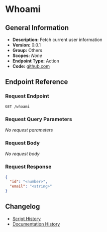 <!-- BEGIN GENERATED CONTENT -->
# Whoami

## General Information

- **Description:** Fetch current user information
- **Version:** 0.0.1
- **Group:** Others
- **Scopes:** _None_
- **Endpoint Type:** Action
- **Code:** [github.com](https://github.com/NangoHQ/integration-templates/tree/main/integrations/hubspot/actions/whoami.ts)


## Endpoint Reference

### Request Endpoint

`GET /whoami`

### Request Query Parameters

_No request parameters_

### Request Body

_No request body_

### Request Response

```json
{
  "id": "<number>",
  "email": "<string>"
}
```

## Changelog

- [Script History](https://github.com/NangoHQ/integration-templates/commits/main/integrations/hubspot/actions/whoami.ts)
- [Documentation History](https://github.com/NangoHQ/integration-templates/commits/main/integrations/hubspot/actions/whoami.md)

<!-- END  GENERATED CONTENT -->

